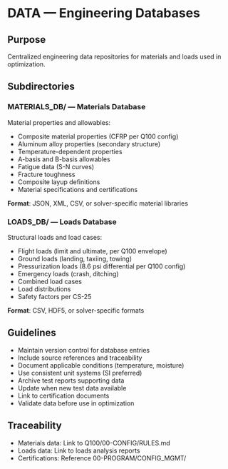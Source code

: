 # DATA — Engineering Databases

## Purpose
Centralized engineering data repositories for materials and loads used in optimization.

## Subdirectories

### MATERIALS_DB/ — Materials Database
Material properties and allowables:
- Composite material properties (CFRP per Q100 config)
- Aluminum alloy properties (secondary structure)
- Temperature-dependent properties
- A-basis and B-basis allowables
- Fatigue data (S-N curves)
- Fracture toughness
- Composite layup definitions
- Material specifications and certifications

**Format**: JSON, XML, CSV, or solver-specific material libraries

### LOADS_DB/ — Loads Database
Structural loads and load cases:
- Flight loads (limit and ultimate, per Q100 envelope)
- Ground loads (landing, taxiing, towing)
- Pressurization loads (8.6 psi differential per Q100 config)
- Emergency loads (crash, ditching)
- Combined load cases
- Load distributions
- Safety factors per CS-25

**Format**: CSV, HDF5, or solver-specific formats

## Guidelines
- Maintain version control for database entries
- Include source references and traceability
- Document applicable conditions (temperature, moisture)
- Use consistent unit systems (SI preferred)
- Archive test reports supporting data
- Update when new test data available
- Link to certification documents
- Validate data before use in optimization

## Traceability
- Materials data: Link to Q100/00-CONFIG/RULES.md
- Loads data: Link to loads analysis reports
- Certifications: Reference 00-PROGRAM/CONFIG_MGMT/
